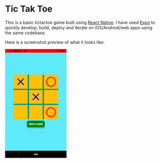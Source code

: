 # Tic Tak Toe
This is a basic tictactoe game built using [React Native](https://facebook.github.io/react-native/). I have used [Expo](https://expo.io/) to quickly develop, build, deploy 
and iterate on iOS/Android/web apps using the same codebase.

Here is a screenshot preview of what it looks like:

<img src="tictaktoe.png" width="40%">
